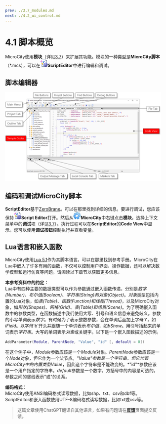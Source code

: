 ```yaml
---
prev: ./3.7_modules.md
next: ./4.2_ui_control.md
---
```


# 4.1 脚本概览
MicroCity使用**模块**（详见[3.7](3.7_modules.md)）来扩展其功能。模块的一种类型是**MicroCity脚本**（\*.mcs），可以在![icon](../images/doc/icon_script_editor.png)**ScriptEditor**中进行编辑和调试。
## 脚本编辑器  
![scritp_editor](../images/doc/script_editor.png)
## 编码和调试MicroCity脚本
**ScriptEditor**基于[ZeroBrane](https://studio.zerobrane.com/)。可以在那里找到详细的信息。要进行调试，您应该保持![icon](../images/doc/icon_script_editor.png)**Script Editor**打开。然后从![icon](../images/doc/icon_microcity.png)**MicroCity**中右键点击**模块**，选择上下文菜单中的**调试**项（详见[3.7](3.7_modules.md#loading-closing-and-executing-modules)）。执行过程可以在**ScriptEditor**的**Code View**中显示。您可以使用**调试按钮**控制执行并查看变量。

## Lua语言和嵌入函数
MicroCity使用[Lua 5.1](https://www.lua.org/manual/5.1/)作为其脚本语言。可以在那里找到参考手册。MicroCity在Lua中嵌入了许多有用的函数，不仅可以控制用户界面、操作数据，还可以解决数学模型和运行仿真等问题。请阅读以下章节以获取更多信息。

**本参考资料中的约定：**  
Lua中有四种主要的数据类型可以作为参数通过嵌入函数传递，分别是*数字(Number)*、*布尔值(Boolean)*、*字符串(String)*和*对象(Object)*。*对象*类型包括内置的Lua对象，如*表(Table)*、*函数(Function)*和*线程(Thread)*，以及MicroCity对象，如*形状(Shapes)*、*网格(Grid)*、*表(Table)*和*场景(Scene)*。为了明确嵌入函数中的参数类型，在函数描述中我们使用大写、引号和语义信息来避免歧义。参数的小写单词表示*数字*。有时候为了表示整数参数，会在单词后面加上字母'i'，如*iField*。以字母'b'开头并跟随一个单词表示*布尔值*，如*bShow*。用引号括起来的单词表示*字符串*。大写的单词表示*对象*或关键字。以下是一个嵌入函数描述的示例。

```lua
AddParameter(Module, ParentNode, "Value", "id" [, default = 0])
```

在这个例子中，*Module*参数应该是一个*Module*对象。*ParentNode*参数应该是一个*Node*对象，但它作为一个父节点。*"Value"*参数是一个字符串，但它代表MicroCity中的内置类型*Value*，因此这个字符串是不能改变的。*"id"*参数应该是一个用户指定的字符串。*default*参数是一个数字。方括号中的内容是可选的。参数之间的竖线表示"或"的关系。

**编码格式：**  
MicroCity使用ANSI编码格式读写数据，比如shp、txt、csv和dbf等。ScriptEditor和嵌入函数使用UTF-8编码格式读写数据，比如txt或csv等。

> 这篇文章使用ChatGPT翻译自其他语言，如果有问题请在[**反馈**](https://github.com/huuhghhgyg/MicroCityNotes/issues/new)页面提交反馈。